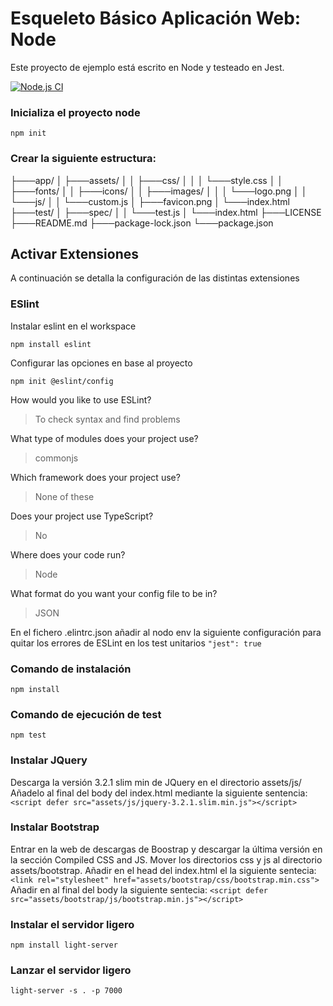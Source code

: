 # Esqueleto Básico Aplicación Web: Node

Este proyecto de ejemplo está escrito en Node y testeado en Jest.

[![Node.js CI](https://github.com/antonio-gabriel-gonzalez-casado/DWEC-Estructura-Basica-Aplicacion-Web/actions/workflows/node.js.yml/badge.svg)](https://github.com/antonio-gabriel-gonzalez-casado/DWEC-Estructura-Basica-Aplicacion-Web/actions/workflows/node.js.yml)



### Inicializa el proyecto node

`npm init`

### Crear la siguiente estructura:

├───app/
│   ├───assets/
│   │   ├───css/
│   │   │   └───style.css
│   │   ├───fonts/
│   │   ├───icons/
│   │   ├───images/
│   │   │   └───logo.png
│   │   └───js/
│   │       └───custom.js
│   ├───favicon.png
│   └───index.html
├───test/
│   ├───spec/
│   │   └───test.js
│   └───index.html
├───LICENSE
├───README.md
├───package-lock.json
└───package.json

## Activar Extensiones

A continuación se detalla la configuración de las distintas extensiones

### ESlint

Instalar eslint en el workspace

`npm install eslint`

Configurar las opciones en base al proyecto

`npm init @eslint/config`

How would you like to use ESLint?

> To check syntax and find problems

What type of modules does your project use?

> commonjs

Which framework does your project use?

> None of these

Does your project use TypeScript?

> No

Where does your code run?

> Node

What format do you want your config file to be in?

> JSON

En el fichero .elintrc.json añadir al nodo env la siguiente configuración para quitar los errores de ESLint en los test unitarios
`"jest": true`


### Comando de instalación

`npm install` 

### Comando de ejecución de test

`npm test` 

### Instalar JQuery
Descarga la versión 3.2.1 slim min de JQuery en el directorio assets/js/ 
Añadelo al final del body del index.html mediante la siguiente sentencia:
`<script defer src="assets/js/jquery-3.2.1.slim.min.js"></script>`


### Instalar Bootstrap
Entrar en la web de descargas de Boostrap y descargar la última versión en la sección Compiled CSS and JS.
Mover los directorios css y js al directorio assets/bootstrap.
Añadir en el head del index.html el la siguiente sentecia:
`<link rel="stylesheet" href="assets/bootstrap/css/bootstrap.min.css">`
Añadir en al final del body la siguiente sentecia:
`<script defer src="assets/bootstrap/js/bootstrap.min.js"></script>`

### Instalar el servidor ligero
`npm install light-server`

### Lanzar el servidor ligero 
`light-server -s . -p 7000`



